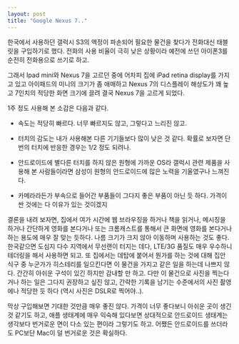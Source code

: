 ```yaml
---
layout: post
title: "Google Nexus 7.."
---
```



한국에서 사용하던 갤럭시 S3의 액정이 파손되어 필요한 물건을 찾다가 전화대신 태블릿을 구입하기로 했다. 전화의 사용 비율이 극히 낮은 상황이라 예전에 쓰던 아이폰3를 순전히 전화용으로 쓰기로 하고.




그래서 Ipad mini와 Nexus 7을 고르던 중에 어차피 집에 iPad retina display를 가지고 있고 아이패드의 미니의 크기가 좀 애매하고 Nexus 7의 디스플레이 해상도가 꽤 높고 7인치의 적당한 화면 크기에 끌려 결국 Nexus 7을 고르게 되었다.




1주 정도 사용해 본 소감은 다음과 같다.




- 속도는 적당히 빠르다. 너무 빠르지도 않고, 그렇다고 느리진 않고.

- 터치의 감도는 내가 사용해본 다른 기기들보다 많이 낮은 것 같다. 확률로 보자면 단번의 터치에 반응한 경우는 1/2 정도 되려나.

- 안드로이드에 별다른 터치를 하지 않은 원형에 가까운 OS라 갤럭시 관련 제품을 사용해 본 사람들이라면 삼성이 원형의 안드로이드에 많은 노력을 기울였구나 느껴진다.

- 카메라라든가 부속으로 들어간 부품들이 그다지 좋은 부품이 아닌 듯 하다. 가격이 싼 것에는 다 이유가 있는 것이겠지




결론을 내려 보자면, 집에서 여가 시간에 웹 브라우징을 하거나 책을 읽거나, 메시징을 하거나 간단하게 영화를 본다거나 또는 크롬캐스트를 통해서 큰 화면에 영화를 본다거나 하는 용도에 매우 잘 맞는 듯하다. 나름 크기가 크지 않아 이동하며 사용하는 것도 좋다. 한국같으면 도심지 다수 지역에서 무선랜이 터지는 데다, LTE/3G 품질도 매우 우수하니 테더링을 해서 사용하면 되고. 또 집에서는 데탑에 붙어서 뭔가를 하는 것에 대해 집안 식구 중 누군가가 히스테리를 일으킨다면 이 물건을 가지고 같은 일을 하는데 나쁘지 않다. 간간히 아쉬운 구석이 있긴 하지만 감내할 만 하고. 다만 이 물건으로 사진을 찍는다거나 하는 일은 그다지 권장하고 싶진 않고, 간략한 기록을 남기는 수준에서의 사진 촬영에나 적당한 듯 하다 (역시 사진은 DSLR로 찍어야..).




막상 구입해보면 기대한 것만큼 매우 좋진 않다. 가격이 너무 좋다보니 아쉬운 곳이 생긴 것 같기도 하고, 애플 생태계에 매우 익숙해 있다보면 상대적으로 안드로이드 생태계는 생각보다 번거로운 면이 다소 있는 편이라 그렇기도 하고. 어쨌든 안드로이드를 쓰더라도 PC보단 Mac이 덜 번거로운 것은 확실하다.





